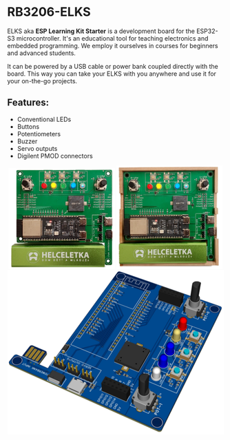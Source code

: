 # RB3206-ELKS

ELKS aka **ESP Learning Kit Starter** is a development board for the ESP32-S3 microcontroller.
It's an educational tool for teaching electronics and embedded programming.
We employ it ourselves in courses for beginners and advanced students.

It can be powered by a USB cable or power bank coupled directly with the board.
This way you can take your ELKS with you anywhere and use it for your on-the-go projects.

## Features:
- Conventional LEDs
- Buttons
- Potentiometers
- Buzzer
- Servo outputs
- Digilent PMOD connectors

<div align="center">
    <img src="./media/elks-power.png" width="49%">
    <img src="./media/elks-box.png" width="49%">
</div>

<div align="center">
    <img src="./media/elks-render.png">
</div>

